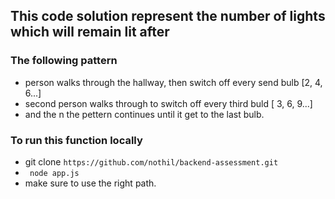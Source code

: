 ## This code solution represent the number of lights which will remain lit after

### The following pattern

* person walks through the hallway, then switch off every send bulb [2, 4, 6...]
* second person walks through to switch off every third buld [ 3, 6, 9...] 
* and the n the pettern continues until it get to the last bulb. 

### To run this function locally 

* git clone ``` https://github.com/nothil/backend-assessment.git ```
* `` node app.js``
* make sure to use the right path.